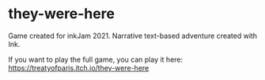 # they-were-here
Game created for inkJam 2021. Narrative text-based adventure created with Ink.

If you want to play the full game, you can play it here: https://treatyofparis.itch.io/they-were-here
